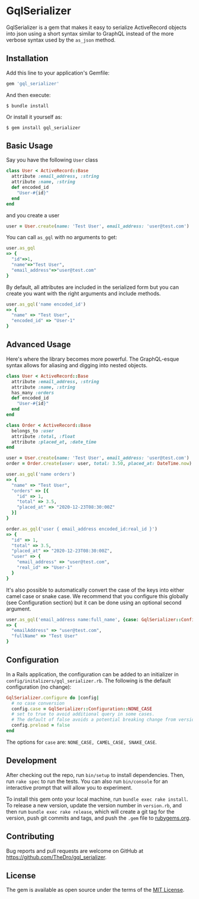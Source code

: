 # GqlSerializer

GqlSerializer is a gem that makes it easy to serialize ActiveRecord objects into json using a short syntax similar to GraphQL instead of the more verbose syntax used by the `as_json` method.

## Installation

Add this line to your application's Gemfile:

```ruby
gem 'gql_serializer'
```

And then execute:

    $ bundle install

Or install it yourself as:

    $ gem install gql_serializer

## Basic Usage

Say you have the following `User` class

```ruby
class User < ActiveRecord::Base
  attribute :email_address, :string
  attribute :name, :string
  def encoded_id
    "User-#{id}"
  end
end
```

and you create a user

```ruby
user = User.create(name: 'Test User', email_address: 'user@test.com')
```

You can call `as_gql` with no arguments to get:

```ruby
user.as_gql
=> {
  "id"=>1,
  "name"=>"Test User",
  "email_address"=>"user@test.com"
}
```

By default, all attributes are included in the serialized form but you can create you want with the right arguments and include methods. 

```ruby
user.as_gql('name encoded_id')
=> {
  "name" => "Test User",
  "encoded_id" => "User-1"
}
```

## Advanced Usage

Here's where the library becomes more powerful. The GraphQL-esque syntax allows for aliasing and digging into nested objects.

```ruby
class User < ActiveRecord::Base
  attribute :email_address, :string
  attribute :name, :string
  has_many :orders
  def encoded_id
    "User-#{id}"
  end
end

class Order < ActiveRecord::Base
  belongs_to :user
  attribute :total, :float
  attribute :placed_at, :date_time
end

user = User.create(name: 'Test User', email_address: 'user@test.com')
order = Order.create(user: user, total: 3.50, placed_at: DateTime.now)

user.as_gql('name orders')
=> {
  "name" => "Test User",
  "orders" => [{
    "id" => 1,
    "total" => 3.5,
    "placed_at" => "2020-12-23T08:30:00Z"
  }]
}

order.as_gql('user { email_address encoded_id:real_id }')
=> {
  "id" => 1,
  "total" => 3.5,
  "placed_at" => "2020-12-23T08:30:00Z",
  "user" => {
    "email_address" => "user@test.com",
    "real_id" => "User-1"
  }
}
```

It's also possible to automatically convert the case of the keys into either camel case or snake case. We recommend that you configure this globally (see Configuration section) but it can be done using an optional second argument.

```ruby
user.as_gql('email_address name:full_name', {case: GqlSerializer::Configuration::CAMEL_CASE})
=> {
  "emailAddress" => "user@test.com",
  "fullName" => "Test User"
}
```

## Configuration

In a Rails application, the configuration can be added to an initializer in `config/initalizers/gql_serializer.rb`. The following is the default configuration (no change):

```ruby
GqlSerializer.configure do |config|
  # no case conversion
  config.case = GqlSerializer::Configuration::NONE_CASE 
  # set to true to avoid additional query in some cases. 
  # The default of false avoids a potential breaking change from version 2.1 to 2.2
  config.preload = false 
end
```

The options for `case` are: `NONE_CASE, CAMEL_CASE, SNAKE_CASE`.

## Development

After checking out the repo, run `bin/setup` to install dependencies. Then, run `rake spec` to run the tests. You can also run `bin/console` for an interactive prompt that will allow you to experiment.

To install this gem onto your local machine, run `bundle exec rake install`. To release a new version, update the version number in `version.rb`, and then run `bundle exec rake release`, which will create a git tag for the version, push git commits and tags, and push the `.gem` file to [rubygems.org](https://rubygems.org).

## Contributing

Bug reports and pull requests are welcome on GitHub at https://github.com/TheDro/gql_serializer.


## License

The gem is available as open source under the terms of the [MIT License](https://opensource.org/licenses/MIT).
